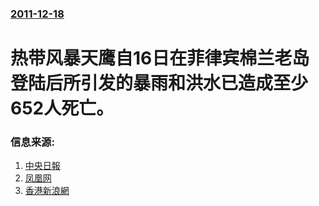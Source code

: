 ### [2011-12-18](/news/2011/12/18/index.md)

##### 
# 热带风暴天鹰自16日在菲律宾棉兰老岛登陆后所引发的暴雨和洪水已造成至少652人死亡。




### 信息来源:

1. [中央日報](https://web.archive.org/web/20160304090753/http://www.cdnews.com.tw/cdnews_site/docDetail.jsp?coluid=109&docid=101764536)
2. [凤凰网](http://finance.ifeng.com/stock/roll/20111218/5288083.shtml)
3. [香港新浪網](https://web.archive.org/web/20120114083605/http://news.sina.com.hk/news/12/1/1/2524060/1.html)
